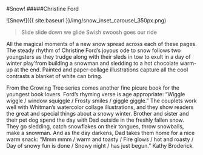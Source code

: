 #Snow!
#####Christine Ford

![Snow!]({{ site.baseurl }}/img/snow_inset_carousel_350px.png)

> Slide slide down
> we glide
> Swish swoosh
> goes our ride

All the magical moments of a new snow spread across each of these pages. The steady rhythm of Christine Ford’s joyous ode to snow follows two youngsters as they trudge along with their sleds in tow to exult in a day of winter play’from building a snowman and sledding to a hot chocolate warm-up at the end. Painted and paper-collage illustrations capture all the cool contrasts a blanket of white can bring.

From the Growing Tree series comes another fine picure book for the youngest book lovers. Ford’s rhyming verse is age appropriate: “Wiggle wiggle / window squiggle / Frosty smiles / giggle giggle.” The couplets work well with Whitman’s watercolor collage illustrations, and they show readers the great and special things about a snowy winter. Brother and sister and their pet dog spend the day with Dad outside in the freshly fallen snow. They go sledding, catch snowflakes on their tongues, throw snowballs, make a snowman. And as the day darkens, Dad takes them home for a nice warm snack: “Mmm mmm / warm and toasty / Fire glows / hot and roasty / Day of snowy fun is done / Snowy night / has just begun.” Kathy Broderick
